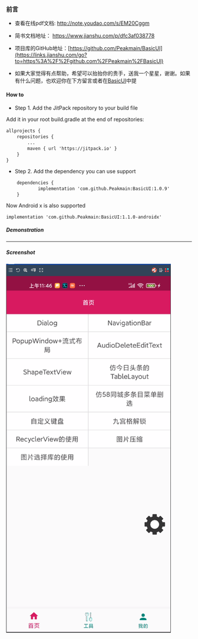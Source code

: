 ### 前言
- 查看在线pdf文档:
http://note.youdao.com/s/EM20Cggm

- 简书文档地址：
https://www.jianshu.com/p/dfc3af038778

- 项目库的GitHub地址：[https://github.com/Peakmain/BasicUI](https://links.jianshu.com/go?to=https%3A%2F%2Fgithub.com%2FPeakmain%2FBasicUI)

*   如果大家觉得有点帮助，希望可以抬抬你的贵手，送我一个星星，谢谢。如果有什么问题，也欢迎你在下方留言或者在[BasicUI](https://links.jianshu.com/go?to=https%3A%2F%2Fgithub.com%2FPeakmain%2FBasicUI)中提

#### How to

- Step 1. Add the JitPack repository to your build file

Add it in your root build.gradle at the end of repositories:

    allprojects {
        repositories {
            ...
            maven { url 'https://jitpack.io' }
        }
    }
- Step 2. Add the dependency
you can use support

```
    dependencies {
            implementation 'com.github.Peakmain:BasicUI:1.0.9'
    }
```
Now Android x is also supported
```
implementation 'com.github.Peakmain:BasicUI:1.1.0-androidx'
```

##### Demonstration
****
##### Screenshot
![1.png](https://github.com/Peakmain/BasicUI/blob/androidx/img-preview/1.png)&emsp;